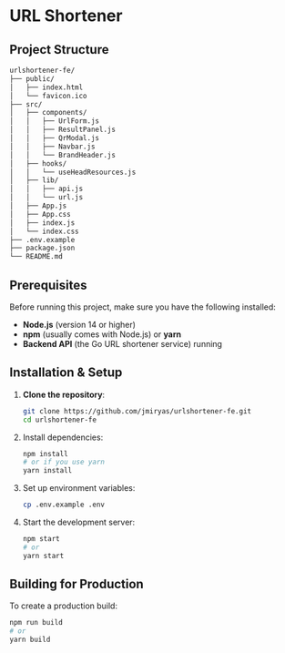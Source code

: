 # URL Shortener

## Project Structure

```bash
urlshortener-fe/
├── public/
│   ├── index.html
│   └── favicon.ico
├── src/
│   ├── components/
│   │   ├── UrlForm.js
│   │   ├── ResultPanel.js
│   │   ├── QrModal.js
│   │   ├── Navbar.js
│   │   └── BrandHeader.js
│   ├── hooks/
│   │   └── useHeadResources.js
│   ├── lib/
│   │   ├── api.js
│   │   └── url.js
│   ├── App.js
│   ├── App.css
│   ├── index.js
│   └── index.css
├── .env.example
├── package.json
└── README.md
```

## Prerequisites

Before running this project, make sure you have the following installed:

- **Node.js** (version 14 or higher)
- **npm** (usually comes with Node.js) or **yarn**
- **Backend API** (the Go URL shortener service) running

## Installation & Setup

1.  **Clone the repository**:

    ```bash
    git clone https://github.com/jmiryas/urlshortener-fe.git
    cd urlshortener-fe
    ```

2.  Install dependencies:

    ```bash
    npm install
    # or if you use yarn
    yarn install
    ```

3.  Set up environment variables:

    ```bash
    cp .env.example .env
    ```

4.  Start the development server:

    ```bash
    npm start
    # or
    yarn start
    ```

## Building for Production

To create a production build:

```bash
npm run build
# or
yarn build
```

